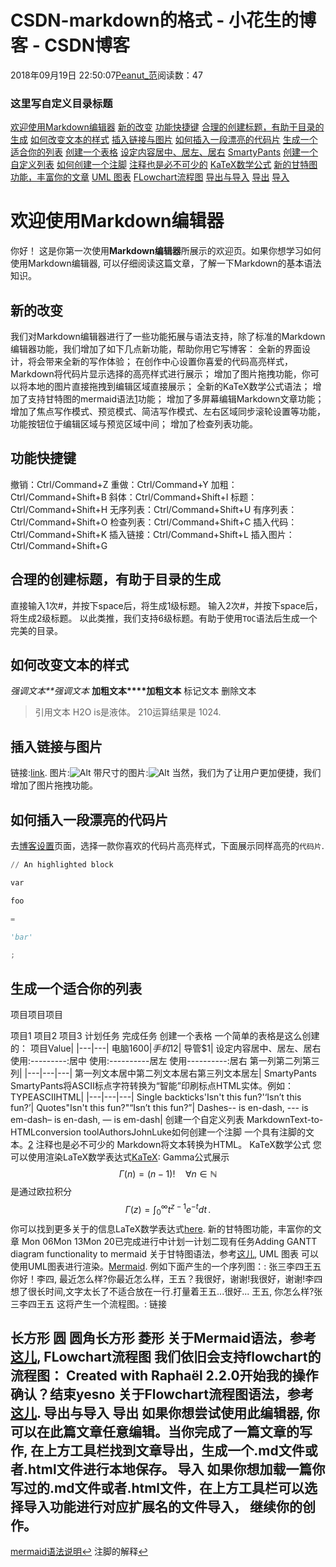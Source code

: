 
# CSDN-markdown的格式 - 小花生的博客 - CSDN博客


2018年09月19日 22:50:07[Peanut_范](https://me.csdn.net/u013841196)阅读数：47



### 这里写自定义目录标题
[欢迎使用Markdown编辑器](#Markdown_2)
[新的改变](#_6)
[功能快捷键](#_20)
[合理的创建标题，有助于目录的生成](#_35)
[如何改变文本的样式](#_43)
[插入链接与图片](#_61)
[如何插入一段漂亮的代码片](#_72)
[生成一个适合你的列表](#_81)
[创建一个表格](#_95)
[设定内容居中、居左、居右](#_103)
[SmartyPants](#SmartyPants_112)
[创建一个自定义列表](#_121)
[如何创建一个注脚](#_130)
[注释也是必不可少的](#_137)
[KaTeX数学公式](#KaTeX_144)
[新的甘特图功能，丰富你的文章](#_158)
[UML 图表](#UML__172)
[FLowchart流程图](#FLowchart_200)
[导出与导入](#_218)
[导出](#_220)
[导入](#_223)

# 欢迎使用Markdown编辑器
你好！ 这是你第一次使用**Markdown编辑器**所展示的欢迎页。如果你想学习如何使用Markdown编辑器, 可以仔细阅读这篇文章，了解一下Markdown的基本语法知识。
## 新的改变
我们对Markdown编辑器进行了一些功能拓展与语法支持，除了标准的Markdown编辑器功能，我们增加了如下几点新功能，帮助你用它写博客：
全新的界面设计，将会带来全新的写作体验；
在创作中心设置你喜爱的代码高亮样式，Markdown将代码片显示选择的高亮样式进行展示；
增加了图片拖拽功能，你可以将本地的图片直接拖拽到编辑区域直接展示；
全新的KaTeX数学公式语法；
增加了支持甘特图的mermaid语法[1](#fn1)功能；
增加了多屏幕编辑Markdown文章功能；
增加了焦点写作模式、预览模式、简洁写作模式、左右区域同步滚轮设置等功能，功能按钮位于编辑区域与预览区域中间；
增加了检查列表功能。
## 功能快捷键
撤销：Ctrl/Command+Z
重做：Ctrl/Command+Y
加粗：Ctrl/Command+Shift+B
斜体：Ctrl/Command+Shift+I
标题：Ctrl/Command+Shift+H
无序列表：Ctrl/Command+Shift+U
有序列表：Ctrl/Command+Shift+O
检查列表：Ctrl/Command+Shift+C
插入代码：Ctrl/Command+Shift+K
插入链接：Ctrl/Command+Shift+L
插入图片：Ctrl/Command+Shift+G
## 合理的创建标题，有助于目录的生成
直接输入1次\#，并按下space后，将生成1级标题。
输入2次\#，并按下space后，将生成2级标题。
以此类推，我们支持6级标题。有助于使用`TOC`语法后生成一个完美的目录。
## 如何改变文本的样式
*强调文本**强调文本*
**加粗文本****加粗文本**
标记文本
删除文本
> 引用文本
H2O is是液体。
210运算结果是 1024.
## 插入链接与图片
链接:[link](https://mp.csdn.net).
图片:![Alt](https://avatar.csdn.net/7/7/B/1_ralf_hx163com.jpg)
带尺寸的图片:![Alt](https://avatar.csdn.net/7/7/B/1_ralf_hx163com.jpg)
当然，我们为了让用户更加便捷，我们增加了图片拖拽功能。
## 如何插入一段漂亮的代码片
去[博客设置](https://mp.csdn.net/configure)页面，选择一款你喜欢的代码片高亮样式，下面展示同样高亮的`代码片`.
```python
// An highlighted block
```
```python
var
```
```python
foo
```
```python
=
```
```python
'bar'
```
```python
;
```
## 生成一个适合你的列表
项目项目项目

项目1
项目2
项目3
计划任务
完成任务
创建一个表格
一个简单的表格是这么创建的：
项目Value|
|---|---|
电脑$1600|
手机$12|
导管$1|
设定内容居中、居左、居右
使用:---------:居中
使用:----------居左
使用----------:居右
第一列第二列第三列|
|---|---|---|
第一列文本居中第二列文本居右第三列文本居左|
SmartyPants
SmartyPants将ASCII标点字符转换为“智能”印刷标点HTML实体。例如：
TYPEASCIIHTML|
|---|---|---|
Single backticks'Isn't this fun?'‘Isn’t this fun?’|
Quotes"Isn't this fun?"“Isn’t this fun?”|
Dashes-- is en-dash, --- is em-dash– is en-dash, — is em-dash|
创建一个自定义列表
MarkdownText-to-HTMLconversion toolAuthorsJohnLuke如何创建一个注脚
一个具有注脚的文本。[2](#fn2)
注释也是必不可少的
Markdown将文本转换为HTML。
KaTeX数学公式
您可以使用渲染LaTeX数学表达式[KaTeX](https://khan.github.io/KaTeX/):
Gamma公式展示
$$
\Gamma(n) = (n-1)!\quad\forall
n\in\mathbb N
$$
是通过欧拉积分
$$
\Gamma(z) = \int_0^\infty t^{z-1}e^{-t}dt\,.
$$
你可以找到更多关于的信息LaTeX数学表达式[here](http://meta.math.stackexchange.com/questions/5020/mathjax-basic-tutorial-and-quick-reference).
新的甘特图功能，丰富你的文章
Mon 06Mon 13Mon 20已完成进行中计划一计划二现有任务Adding GANTT diagram functionality to mermaid
关于甘特图语法，参考[这儿](https://mermaidjs.github.io/),
UML 图表
可以使用UML图表进行渲染。[Mermaid](https://mermaidjs.github.io/). 例如下面产生的一个序列图：:
张三李四王五你好！李四, 最近怎么样?你最近怎么样，王五？我很好，谢谢!我很好，谢谢!李四想了很长时间,文字太长了不适合放在一行.打量着王五...很好... 王五, 你怎么样?张三李四王五
这将产生一个流程图。:
链接

长方形
圆
圆角长方形
菱形
关于Mermaid语法，参考[这儿](https://mermaidjs.github.io/),
FLowchart流程图
我们依旧会支持flowchart的流程图：
Created with Raphaël 2.2.0开始我的操作确认？结束yesno
关于Flowchart流程图语法，参考[这儿](http://adrai.github.io/flowchart.js/).
导出与导入
导出
如果你想尝试使用此编辑器, 你可以在此篇文章任意编辑。当你完成了一篇文章的写作, 在上方工具栏找到文章导出，生成一个.md文件或者.html文件进行本地保存。
导入
如果你想加载一篇你写过的.md文件或者.html文件，在上方工具栏可以选择导入功能进行对应扩展名的文件导入，
继续你的创作。
---
[mermaid语法说明](https://mermaidjs.github.io/)[↩︎](#fnref1)
注脚的解释[↩︎](#fnref2)



